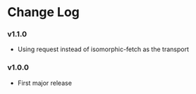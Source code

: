 # Change Log

### v1.1.0

* Using request instead of isomorphic-fetch as the transport

### v1.0.0

* First major release
